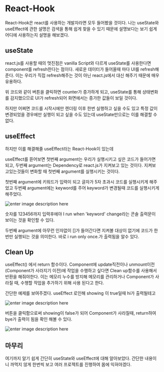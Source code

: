 

# React-Hook

React-Hook은 react를 사용하는 개발자라면 모두 들어봤을 것이다.
나는 useState와 useEffect에 관한 설명은 검색을 통해 쉽게 찾을 수 있기 때문에 설명보다는 보기 쉽게 어디에 사용하는지 설명을 해보겠다. 

## useState
react.js를 사용할 때의 멋진점은 vanilla Script와 다르게 
useState를 사용한다면 component를 refresh한다는 점이다.
새로운 데이터가 들어올때 마다 UI를 refresh해준다.
이는 우리가 직접 refresh해주는 것이 아닌 react.js에서 대신 해주기 때문에 매우 유용하다.

<script src="https://gist.github.com/Flen-E/8be0438719c3a4a504f1ff776f812d36.js"></script>

위 코드와 같이 버튼을 클릭하면 counter가 증가하게 되고, useState를 통해 상태변화를 감지했으므로 UI가 refresh되어 화면에서는 증가한 값들이 보일 것이다.

하지만 어쩌면 코드를 시작시에만 렌더링 이후 한번 실행하고 싶을 수도 있고 특정 값이 변경되었을 경우에만 실행이 되고 싶을 수도 있는데 useState만으로는 이를 해결할 수 없다.

## useEffect
하지만 이를 해결해줄 useEffect라는 React-Hook이 있는데
<script src="https://gist.github.com/Flen-E/ac43bb89ca886e8502f78e588f5febba.js"></script>
useEffect를 뜯어보면 첫번째 argument는 우리가 실행시키고 싶은 코드가 들어가면되고, 두번째 argument는 Dependency로 react.js가 지켜보고 있는 것이다.
지켜보고있는것들이 변화할 때 첫번째 argument를 실행시키는 것이다.

<script src="https://gist.github.com/Flen-E/5091f1d6d41addde220dab0aaeeded1a.js"></script>

첫번째 argument에 키워드가 입력이 되고 글자가 5자 초과시 코드를 실행시키게 해주었고 두번째 argument에는 keyword를 주어 keyword가 변경될때 코드를 실행시키게 해주었다.

![enter image description here](https://i.ibb.co/QJ908V5/2023-08-15-180649.png)

숫자를 123456까지 입력후에야 I run when 'keyword' change라는 콘솔 출력문이 보이는 것을 확인할 수 있다.

<script src="https://gist.github.com/Flen-E/d3175fdf9b72598db12cf16894635769.js"></script>

두번째 argument에 아무런 인자없이 []가 들어간다면 지켜볼 대상이 없기에 코드가 한번만 실행되는 것을 의미한다.
바로 i run only once.가 출력됨을 알수 있다.

## Clean Up

useEffect() 에서 return 함수이다.
Component에 update직전이나 unmount이전(Component가 사라지기 이전)에 작업을 수행하고 싶다면 Clean up함수를 사용해서 반환을 해줘야한다. 
이는 메모리 누수를 방지해 메모리를 관리하거나 Component가 사라질 때, 수행할 작업을 추가하기 위해 사용 된다고 한다.
<script src="https://gist.github.com/Flen-E/cddb7511544c4f6b511f5fd2a9ed2c34.js"></script>

간단한 예제를 보여주겠다.
useEffect 로인해 showing 이 true일때 hi가 출력될테고

![enter image description here](https://i.ibb.co/KL9CVhS/1.png)

버튼을 클릭함으로써 showing이 false가 되어 Component가 사라질때,
return하여 bye가 출력이 됨을 확인 해볼 수 있다.

![enter image description here](https://i.ibb.co/P69dHjW/2.png)



## 마무리



여기까지 알기 쉽게 간단히 useState와 useEffect에 대해 알아보았다.
간단한 내용이니 까먹지 않게 한번씩 보고 여러 프로젝트를 진행하여 몸에 익혀야겠다.

